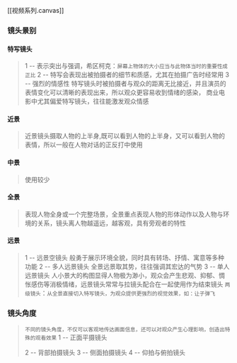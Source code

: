 [[视频系列.canvas]]
### 镜头景别
#### 特写镜头
>1 -- 表示突出与强调，希区柯克：`屏幕上物体的大小应当与此物体当时的重要性成正比`
>2 -- 特写会表现出被拍摄者的细节和质感，尤其在拍摄广告时经常用
>3 -- 强烈的情感性
>	特写镜头时被拍摄者与观众的距离无比接近，并且演员的表情变化可以清晰的表现出来，所以观众更容易收到情绪的感染，
>	商业电影中尤其偏爱特写镜头，往往能激发观众情感
#### 近景
>近景镜头摄取人物的上半身,既可以看到人物的上半身，又可以看到人物的表情，所以一般在人物对话的正反打中使用
#### 中景
>使用较少
#### 全景
>表现人物全身或一个完整场景，全景重点表现人物的形体动作以及人物与环境的关系，镜头离人物越遥远，越客观，具有旁观者的特性
#### 远景
>1 -- 远景空镜头
>	般勇于展示环境全貌，同时具有转场、抒情、寓意等多种功能
>2 -- 多人远景镜头
>	全景远景取其势，往往强调其宏达的气势
>3 -- 单人远景镜头
>	人小景大的构图显得人物极为渺小，观众会产生悲观、抑郁、惆怅感伤等消极情绪，远景镜头常常与拉镜头配合在一起使用作为结束镜头
>`两级镜头`：`从全景直接切入特写镜头，为观众提供更强烈的视觉效果，如：让子弹飞`
### 镜头角度
>`不同的镜头角度，不仅可以客观地传达画面信息，还可以对观众产生心理影响，创造出特殊的观看效果`
>1 -- 正面平摄镜头
>	
>2 -- 背部拍摄镜头
>3 -- 侧面拍摄镜头
>4 -- 仰拍与俯拍镜头
>


